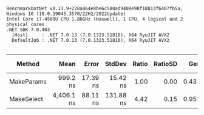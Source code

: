 ```

BenchmarkDotNet v0.13.9+228a464e8be6c580ad9408e98f18813f6407fb5a, Windows 10 (10.0.19045.3570/22H2/2022Update)
Intel Core i7-4500U CPU 1.80GHz (Haswell), 1 CPU, 4 logical and 2 physical cores
.NET SDK 7.0.403
  [Host]     : .NET 7.0.13 (7.0.1323.51816), X64 RyuJIT AVX2
  DefaultJob : .NET 7.0.13 (7.0.1323.51816), X64 RyuJIT AVX2


```
| Method     | Mean       | Error    | StdDev    | Ratio | RatioSD | Gen0   | Allocated | Alloc Ratio |
|----------- |-----------:|---------:|----------:|------:|--------:|-------:|----------:|------------:|
| MakeParams |   999.2 ns | 17.39 ns |  15.42 ns |  1.00 |    0.00 | 0.4311 |     904 B |        1.00 |
| MakeSelect | 4,406.1 ns | 88.11 ns | 131.88 ns |  4.42 |    0.15 | 0.9537 |    2008 B |        2.22 |
